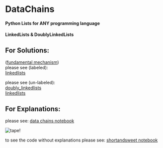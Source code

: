 # DataChains
#### Python Lists for ANY programming language
#### LinkedLists & DoublyLinkedLists

## For Solutions:  
([fundamental mechanism](explanations/fundamentalmechanism.ipynb))  
please see (labeled):  
[linkedlists](linkedlists.ipynb)  
  
please see (un-labeled):  
[doubly_linkedlists](doubly_linkedlists.ipynb)  
[linkedlists](explanations/shortandsweet.ipynb)

## For Explanations:
please see:
[data chains notebook](explanations/data_chains.ipynb)

![tape!](explanations/res/tape.gif)

to see the code without explanations please see:
[shortandsweet notebook](explanations/shortandsweet.ipynb)
